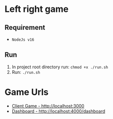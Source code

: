 
# Left right game
## Requirement
- `NodeJs v16`
## Run
1. In project root directory run: `chmod +x ./run.sh`
2. Run: `./run.sh` 


# Game Urls
- <a href="http://localhost:3000" target="_blank">Client Game - http://localhost:3000</a>
- <a href="http://localhost:4000/dashboard" target="_blank">Dashboard - http://localhost:4000/dashboard</a>
